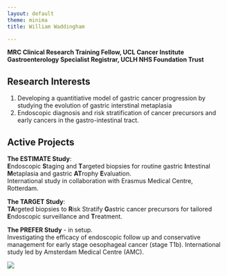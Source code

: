 ```yaml
---
layout: default
theme: minima
title: William Waddingham

---
```

**MRC Clinical Research Training Fellow, UCL Cancer Institute  
Gastroenterology Specialist Registrar, UCLH NHS Foundation Trust**


## Research Interests
1. Developing a quantitiative model of gastric cancer progression by studying the evolution of gastric interstinal metaplasia
2. Endoscopic diagnosis and risk stratification of cancer precursors and early cancers in the gastro-intestinal tract.

## Active Projects
**The ESTIMATE Study**:  
**E**ndoscopic **S**taging and **T**argeted biopsies for routine gastric **I**ntestinal **M**etaplasia and gastric **AT**rophy **E**valuation.  
International study in collaboration with Erasmus Medical Centre, Rotterdam.

**The TARGET Study**:  
**TA**rgeted biopsies to **R**isk Stratify **G**astric cancer precursors for tailored **E**ndoscopic surveillance and **T**reatment.  

**The PREFER Study** - in setup.  
Investigating the efficacy of endoscopic follow up and conservative management for early stage oesophageal cancer (stage T1b). International study led by Amsterdam Medical Centre (AMC).

![](https://wwaddingham.github.io/homepage/assets/Slide1.png)
